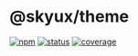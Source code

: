 # @skyux/theme


[![npm](https://img.shields.io/npm/v/@skyux/theme.svg)](https://www.npmjs.com/package/@skyux/theme)
[![status](https://travis-ci.org/blackbaud/skyux-theme.svg?branch=master)](https://travis-ci.org/blackbaud/skyux-theme)
[![coverage](https://codecov.io/gh/blackbaud/skyux-theme/branch/master/graphs/badge.svg?branch=master)](https://codecov.io/gh/blackbaud/skyux-theme/branch/master)
